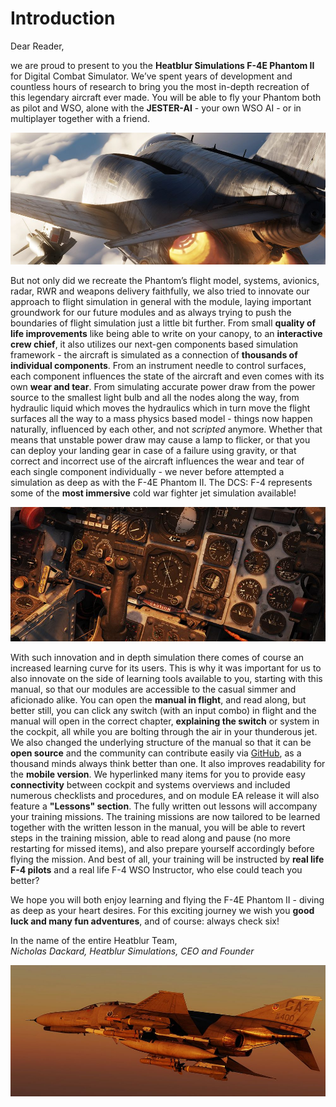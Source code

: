 # Introduction

Dear Reader,

we are proud to present to you the **Heatblur Simulations F-4E Phantom II** for
Digital Combat Simulator. We’ve spent years of development and countless hours
of research to bring you the most in-depth recreation of this legendary aircraft
ever made. You will be able to fly your Phantom both as pilot and WSO, alone
with the **JESTER-AI** - your own WSO AI - or in multiplayer together with a friend.

![Phantom from back](../img/phantom_flying_back.jpg)

But not only did we recreate the Phantom’s flight model, systems, avionics,
radar, RWR and weapons delivery faithfully, we also tried to innovate our
approach to flight simulation in general with the module, laying important
groundwork for our future modules and as always trying to push the boundaries of
flight simulation just a little bit further. From small **quality of life
improvements** like being able to write on your canopy, to an **interactive crew
chief**, it also utilizes our next-gen components based simulation framework - the
aircraft is simulated as a connection of **thousands of individual components**.
From an instrument needle to control surfaces, each component influences the
state of the aircraft and even comes with its own **wear and tear**. From simulating
accurate power draw from the power source to the smallest light bulb and all the
nodes along the way, from hydraulic liquid which moves the hydraulics which in
turn move the flight surfaces all the way to a mass physics based model - things
now happen naturally, influenced by each other, and not _scripted_ anymore.
Whether that means that unstable power draw may cause a lamp to flicker, or that
you can deploy your landing gear in case of a failure using gravity, or that
correct and incorrect use of the aircraft influences the wear and tear of each
single component individually - we never before attempted a simulation as deep
as with the F-4E Phantom II. The DCS: F-4 represents some of the **most immersive**
cold war fighter jet simulation available!

![Pilot Cockpit Details](../img/simulation_depth_wide.jpg)

<!-- markdown-link-check-disable -->
With such innovation and in depth simulation there comes of course an increased
learning curve for its users. This is why it was important for us to also
innovate on the side of learning tools available to you, starting with this
manual, so that our modules are accessible to the casual simmer and aficionado
alike. You can open the **manual in flight**, and read along, but better still, you
can click any switch (with an input combo) in flight and the manual will open in
the correct chapter, **explaining the switch** or system in the cockpit, all while
you are bolting through the air in your thunderous jet. We also changed the
underlying structure of the manual so that it can be **open source** and the
community can contribute easily via [GitHub](https://github.com/Heatblur-Simulations/f-4e-manual),
as a thousand minds always think
better than one. It also improves readability for the **mobile version**. We
hyperlinked many items for you to provide easy **connectivity** between cockpit and
systems overviews and included numerous checklists and procedures, and on module
EA release it will also feature a **"Lessons" section**. The fully written out
lessons will accompany your training missions. The training missions are now
tailored to be learned together with the written lesson in the manual, you will
be able to revert steps in the training mission, able to read along and pause
(no more restarting for missed items), and also prepare yourself accordingly
before flying the mission. And best of all, your training will be instructed by
**real life F-4 pilots** and a real life F-4 WSO Instructor, who else could teach
you better?

<!-- markdown-link-check-enable -->
We hope you will both enjoy learning and flying the F-4E Phantom II - diving as
deep as your heart desires. For this exciting journey we wish you **good luck and
many fun adventures**, and of course: always check six!

In the name of the entire Heatblur Team,\
_Nicholas Dackard, Heatblur Simulations, CEO and Founder_

![Phantom flying](../img/phantom_flying_wide.jpg)
